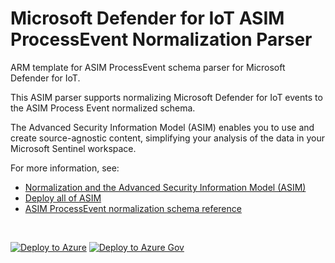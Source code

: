 # Microsoft Defender for IoT ASIM ProcessEvent Normalization Parser

ARM template for ASIM ProcessEvent schema parser for Microsoft Defender for IoT.

This ASIM parser supports normalizing Microsoft Defender for IoT events to the ASIM Process Event normalized schema.


The Advanced Security Information Model (ASIM) enables you to use and create source-agnostic content, simplifying your analysis of the data in your Microsoft Sentinel workspace.

For more information, see:

- [Normalization and the Advanced Security Information Model (ASIM)](https://aka.ms/AboutASIM)
- [Deploy all of ASIM](https://aka.ms/DeployASIM)
- [ASIM ProcessEvent normalization schema reference](https://aka.ms/ASimProcessEventDoc)

<br>

[![Deploy to Azure](https://aka.ms/deploytoazurebutton)](https://portal.azure.com/#create/Microsoft.Template/uri/https%3A%2F%2Fraw.githubusercontent.com%2FAzure%2FAzure-Sentinel%2Fmaster%2FParsers%2FASimProcessEvent%2FARM%2FvimProcessEventMD4IoT%2FvimProcessEventMD4IoT.json) [![Deploy to Azure Gov](https://aka.ms/deploytoazuregovbutton)](https://portal.azure.us/#create/Microsoft.Template/uri/https%3A%2F%2Fraw.githubusercontent.com%2FAzure%2FAzure-Sentinel%2Fmaster%2FParsers%2FASimProcessEvent%2FARM%2FvimProcessEventMD4IoT%2FvimProcessEventMD4IoT.json)
